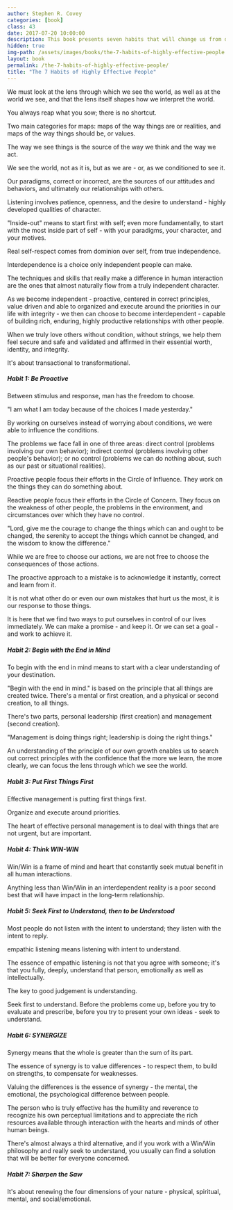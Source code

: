 ```yaml
---
author: Stephen R. Covey
categories: [book]
class: 43
date: 2017-07-20 10:00:00
description: This book presents seven habits that will change us from dependent to independent, then finally interdependent. To become effective, we must focus on things we have control over and to have a Win/Win mindset. Remember we have control over our destination in life, but it requires we to constantly adjust our path.
hidden: true
img-path: /assets/images/books/the-7-habits-of-highly-effective-people.jpg
layout: book
permalink: /the-7-habits-of-highly-effective-people/
title: "The 7 Habits of Highly Effective People"
---
```


We must look at the lens through which we see the world, as well as at the world we see, and that the lens itself shapes how we interpret the world.

You always reap what you sow; there is no shortcut.

Two main categories for maps: maps of the way things are or realities, and maps of the way things should be, or values.

The way we see things is the source of the way we think and the way we act.

We see the world, not as it is, but as we are - or, as we conditioned to see it.

Our paradigms, correct or incorrect, are the sources of our attitudes and behaviors, and ultimately our relationships with others.

Listening involves patience, openness, and the desire to understand - highly developed qualities of character.

"Inside-out" means to start first with self; even more fundamentally, to start with the most inside part of self - with your paradigms, your character, and your motives.

Real self-respect comes from dominion over self, from true independence.

Interdependence is a choice only independent people can make.

The techniques and skills that really make a difference in human interaction are the ones that almost naturally flow from a truly independent character.

As we become independent - proactive, centered in correct principles, value driven and able to organized and execute around the priorities in our life with integrity - we then can choose to become interdependent - capable of building rich, enduring, highly productive relationships with other people.

When we truly love others without condition, without strings, we help them feel secure and safe and validated and affirmed in their essential worth, identity, and integrity.

It's about transactional to transformational.

##### Habit 1: Be Proactive

Between stimulus and response, man has the freedom to choose.

"I am what I am today because of the choices I made yesterday."

By working on ourselves instead of worrying about conditions, we were able to influence the conditions.

The problems we face fall in one of three areas: direct control (problems involving our own behavior); indirect control (problems involving other people's behavior); or no control (problems we can do nothing about, such as our past or situational realities).

Proactive people focus their efforts in the Circle of Influence. They work on the things they can do something about.

Reactive people focus their efforts in the Circle of Concern. They focus on the weakness of other people, the problems in the environment, and circumstances over which they have no control.

"Lord, give me the courage to change the things which can and ought to be changed, the serenity to accept the things which cannot be changed, and the wisdom to know the difference."

While we are free to choose our actions, we are not free to choose the consequences of those actions.

The proactive approach to a mistake is to acknowledge it instantly, correct and learn from it.

It is not what other do or even our own mistakes that hurt us the most, it is our response to those things.

It is here that we find two ways to put ourselves in control of our lives immediately. We can make a promise - and keep it. Or we can set a goal - and work to achieve it.

##### Habit 2: Begin with the End in Mind

To begin with the end in mind means to start with a clear understanding of your destination.

"Begin with the end in mind." is based on the principle that all things are created twice. There's a mental or first creation, and a physical or second creation, to all things.

There's two parts, personal leadership (first creation) and management (second creation).

"Management is doing things right; leadership is doing the right things."

An understanding of the principle of our own growth enables us to search out correct principles with the confidence that the more we learn, the more clearly, we can focus the lens through which we see the world.

##### Habit 3: Put First Things First

Effective management is putting first things first.

Organize and execute around priorities.

The heart of effective personal management is to deal with things that are not urgent, but are important.

##### Habit 4: Think WIN-WIN

Win/Win is a frame of mind and heart that constantly seek mutual benefit in all human interactions.

Anything less than Win/Win in an interdependent reality is a poor second best that will have impact in the long-term relationship.

##### Habit 5: Seek First to Understand, then to be Understood

Most people do not listen with the intent to understand; they listen with the intent to reply.

empathic listening means listening with intent to understand.

The essence of empathic listening is not that you agree with someone; it's that you fully, deeply, understand that person, emotionally as well as intellectually.

The key to good judgement is understanding.

Seek first to understand. Before the problems come up, before you try to evaluate and prescribe, before you try to present your own ideas - seek to understand.

##### Habit 6: SYNERGIZE

Synergy means that the whole is greater than the sum of its part.

The essence of synergy is to value differences - to respect them, to build on strengths, to compensate for weaknesses.

Valuing the differences is the essence of synergy - the mental, the emotional, the psychological difference between people.

The person who is truly effective has the humility and reverence to recognize his own perceptual limitations and to appreciate the rich resources available through interaction with the hearts and minds of other human beings.

There's almost always a third alternative, and if you work with a Win/Win philosophy and really seek to understand, you usually can find a solution that will be better for everyone concerned.

##### Habit 7: Sharpen the Saw

It's about renewing the four dimensions of your nature - physical, spiritual, mental, and social/emotional.